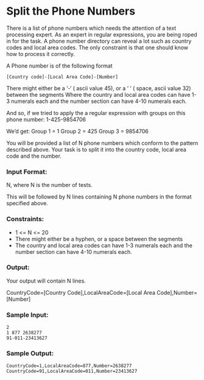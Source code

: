 Split the Phone Numbers
=======================

There is a list of phone numbers which needs the attention of a text processing expert. As an expert in regular expressions, you are being roped in for the task. A phone number directory can reveal a lot such as country codes and local area codes. The only constraint is that one should know how to process it correctly.

A Phone number is of the following format

    [Country code]-[Local Area Code]-[Number]

There might either be a ‘-‘ ( ascii value 45), or a ‘ ‘ ( space, ascii value 32) between the segments
Where the country and local area codes can have 1-3 numerals each and the number section can have 4-10 numerals each.

And so, if we tried to apply the a regular expression with groups on this phone number: 1-425-9854706

We’d get: 
Group 1 = 1
Group 2 = 425
Group 3 = 9854706

You will be provided a list of N phone numbers which conform to the pattern described above. Your task is to split it into the country code, local area code and the number.

### Input Format:

N, where N is the number of tests. 

This will be followed by N lines containing N phone numbers in the format specified above.

### Constraints:

* 1 <= N <= 20
* There might either be a hyphen, or a space between the segments
* The country and local area codes can have 1-3 numerals each and the number section can have 4-10 numerals each.

### Output:

Your output will contain N lines.

CountryCode=[Country Code],LocalAreaCode=[Local Area Code],Number=[Number]

### Sample Input:

    2
    1 877 2638277
    91-011-23413627

### Sample Output:

    CountryCode=1,LocalAreaCode=877,Number=2638277
    CountryCode=91,LocalAreaCode=011,Number=23413627
